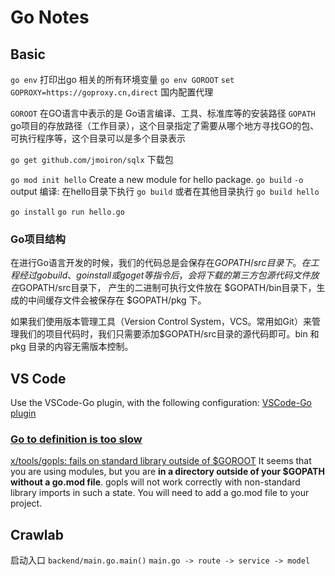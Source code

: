 # Go Notes

## Basic

`go env` 打印出go 相关的所有环境变量
`go env GOROOT`
`set GOPROXY=https://goproxy.cn,direct` 国内配置代理

`GOROOT` 在GO语言中表示的是 Go语言编译、工具、标准库等的安装路径
`GOPATH` go项目的存放路径（工作目录），这个目录指定了需要从哪个地方寻找GO的包、可执行程序等，这个目录可以是多个目录表示

`go get github.com/jmoiron/sqlx` 下载包

`go mod init hello` Create a new module for hello package.
`go build`
    `-o` output
编译: 在hello目录下执行 `go build` 或者在其他目录执行 `go build hello`

`go install`
`go run hello.go`

### Go项目结构

在进行Go语言开发的时候，我们的代码总是会保存在$GOPATH/src目录下。在工程经过go build、go install或go get等指令后，会将下载的第三方包源代码文件放在$GOPATH/src目录下， 产生的二进制可执行文件放在 $GOPATH/bin目录下，生成的中间缓存文件会被保存在 $GOPATH/pkg 下。

如果我们使用版本管理工具（Version Control System，VCS。常用如Git）来管理我们的项目代码时，我们只需要添加$GOPATH/src目录的源代码即可。bin 和 pkg 目录的内容无需版本控制。

## VS Code

Use the VSCode-Go plugin, with the following configuration: [VSCode-Go plugin](https://github.com/golang/tools/blob/master/gopls/doc/vscode.md)

### [Go to definition is too slow](https://github.com/microsoft/vscode-go/issues/2511)

[x/tools/gopls: fails on standard library outside of $GOROOT](https://github.com/golang/go/issues/32173)
It seems that you are using modules, but you are **in a directory outside of your $GOPATH without a go.mod file**. gopls will not work correctly with non-standard library imports in such a state. You will need to add a go.mod file to your project.

## Crawlab

启动入口 `backend/main.go.main()`
`main.go -> route -> service -> model`
